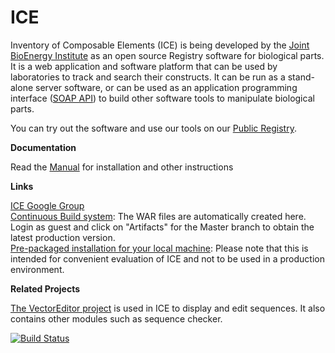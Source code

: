 ICE
===

Inventory of Composable Elements (ICE) is being developed by the [Joint BioEnergy Institute](http://www.jbei.org/) as an open source Registry software for biological parts. It is a web application and software platform that can be used by laboratories to track and search their constructs.
It can be run as a stand-alone server software, or can be used as an application programming interface (<a href="https://public-registry.jbei.org/api">SOAP API</a>) to build other software tools to manipulate biological parts.

You can try out the software and use our tools on our [Public Registry](http://public-registry.jbei.org).

<b>Documentation</b>

  Read the [Manual](https://public-registry.jbei.org/manual/) for installation and other instructions

<b>Links</b>

[ICE Google Group](http://groups.google.com/group/gd-ice)
<br>[Continuous Build system](http://registry-test.jbei.org:8111): The WAR files are automatically created here. Login as guest and click on "Artifacts" for the Master branch to obtain the latest production version. 
<br>[Pre-packaged installation for your local machine](http://public-registry.jbei.org/site/packages): Please note that this is intended for convenient evaluation of ICE and not to be used in a production environment.

<b>Related Projects</b>

[The VectorEditor project](https://github.com/JBEI/vectoreditor/) is used in ICE to display and edit sequences. It also contains other modules such as sequence checker.

[![Build Status](https://travis-ci.org/JBEI/ice.svg?branch=dev)](https://travis-ci.org/JBEI/ice)
